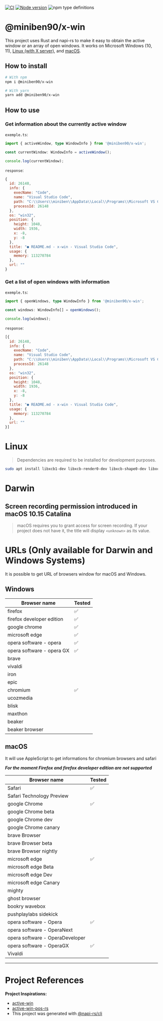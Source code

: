 [![CI](https://github.com/miniben-90/x-win/actions/workflows/CI.yml/badge.svg)](https://github.com/miniben-90/x-win/actions/workflows/CI.yml)
[![Node version](https://img.shields.io/node/v/@miniben90/x-win.svg)](https://www.npmjs.com/package/@miniben90/x-win)
![npm type definitions](https://img.shields.io/npm/types/@miniben90/x-win)

# @miniben90/x-win

This project uses Rust and napi-rs to make it easy to obtain the active window or an array of open windows. It works on Microsoft Windows (10, 11), [Linux (with X server)](#linux), and [macOS](#darwin).

## How to install

```sh
# With npm
npm i @miniben90/x-win

# With yarn
yarn add @miniben90/x-win
```

## How to use

### Get information about the currently active window

`exemple.ts`:

```typescript
import { activeWindow, type WindowInfo } from '@miniben90/x-win';

const currentWindow: WindowInfo = activeWindow();

console.log(currentWindow);
```

`response`:

```javascript
{
  id: 26148,
  info: {
    execName: "Code",
    name: "Visual Studio Code",
    path: "C:\\Users\\miniben\\AppData\\Local\\Programs\\Microsoft VS Code\\Code.exe",
    processId: 26148
  },
  os: "win32",
  position: {
    height: 1048,
    width: 1936,
    x: -8,
    y: -8
  },
  title: "● README.md - x-win - Visual Studio Code",
  usage: {
    memory: 113270784
  },
  url: ""
}
```

### Get a list of open windows with information

`exemple.ts`:

```typescript
import { openWindows, type WindowInfo } from '@miniben90/x-win';

const windows: WindowInfo[] = openWindows();

console.log(windows);
```

`response`:

```javascript
[{
  id: 26148,
  info: {
    execName: "Code",
    name: "Visual Studio Code",
    path: "C:\\Users\\miniben\\AppData\\Local\\Programs\\Microsoft VS Code\\Code.exe",
    processId: 26148
  },
  os: "win32",
  position: {
    height: 1048,
    width: 1936,
    x: -8,
    y: -8
  },
  title: "● README.md - x-win - Visual Studio Code",
  usage: {
    memory: 113270784
  },
  url: ""
}]
```

# Linux

> Dependencies are required to be installed for development purposes.

```sh
sudo apt install libxcb1-dev libxcb-render0-dev libxcb-shape0-dev libxcb-xfixes0-dev libxcb-shm0-dev
```

# Darwin

## Screen recording permission introduced in macOS 10.15 Catalina

> macOS requires you to grant access for screen recording. If your project does not have it, the title will display `<unknown>` as its value.

# URLs (Only available for Darwin and Windows Systems)

It is possible to get URL of browsers window for macOS and Windows.

## Windows

| Browser name | Tested |
|---|---|
| firefox | ✅ |
| firefox developer edition | ✅ |
| google chrome | ✅ |
| microsoft edge | ✅ |
| opera software - opera | ✅ |
| opera software - opera GX | ✅ |
| brave |  |
| vivaldi |  |
| iron |  |
| epic |  |
| chromium | ✅ |
| ucozmedia |  |
| blisk |  |
| maxthon |  |
| beaker |  |
| beaker browser |  |

## macOS

It will use AppleScript to get informations for chromium browsers and safari

***For the moment Firefox and firefox developer edition are not supported***

| Browser name | Tested |
|---|---|
| Safari | ✅ |
| Safari Technology Preview |  |
| google Chrome | ✅ |
| google Chrome beta |  |
| google Chrome dev |  |
| google Chrome canary |  |
| brave Browser |  |
| brave Browser beta |  |
| brave Browser nightly |  |
| microsoft edge | ✅ |
| microsoft edge Beta |  |
| microsoft edge Dev |  |
| microsoft edge Canary |  |
| mighty |  |
| ghost browser |  |
| bookry wavebox |  |
| pushplaylabs sidekick |  |
| opera software - Opera | ✅ |
| opera software - OperaNext |  |
| opera software - OperaDeveloper |  |
| opera software - OperaGX | ✅ |
| Vivaldi |  |

<hr class="padding-top: 30px;padding-bottom:30px">

# Project References

**Project Inspirations:**

* [active-win](https://github.com/sindresorhus/active-win)
* [active-win-pos-rs](https://github.com/dimusic/active-win-pos-rs)
* This project was generated with [@napi-rs/cli](https://github.com/napi-rs)
